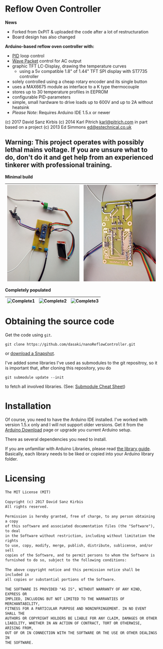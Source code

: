 Reflow Oven Controller
====================


**News**

* Forked from 0xPIT & uploaded the code after a lot of restructuration
* Board design has also changed

**Arduino-based reflow oven controller with:**
* [PID] loop control
* [Wave Packet] control for AC output
* graphic TFT LC-Display, drawing the temperature curves
  * using a 5v compatible 1.8" of 1.44" TFT SPI display with ST7735 controller
* solely controlled using a cheap rotary encoder and its single button
* uses a MAX6675 module as interface to a K type thermocouple
* stores up to 30 temperature profiles in EEPROM
* configurable PID-parameters
* simple, small hardware to drive loads up to 600V and up to 2A without heatsink
* *Please Note*: Requires Arduino IDE 1.5.x or newer

(c) 2017 David Sanz Kirbis
(c) 2014 Karl Pitrich <karl@pitrich.com>
in part based on a project (c) 2013 Ed Simmons <ed@estechnical.co.uk>

## Warning: This project operates with possibly lethal mains voltage. If you are unsure what to do, don't do it and get help from an experienced tinkerer with professional training.




**Minimal build**

![BoardPic1] | ![BoardPic2]
------------ | -------------

**Completely populated**

![Complete1] | ![Complete2] | ![Complete3]
------------ | ------------ | -------------



<!---
**Post action shot**

![CycleWithOverflow] | ![Warning]
------------ | -------------

Introduction
====================

This Reflow Oven Controller relies on an [Arduino Nano] easily obtainable on eb*y for less than $10, plus my custom shield, which is actually more like a motherboard.

As I believe it is not wise to have a mess of wiring and tiny breakout-boards for operating mains powered equipment, I've decided to design custom board with easily obtainable components.

The hardware can be found in the [folder hardware], including the Eagle schematics and PCB layout files. It should fit the freemium version of Eagle. Here are preview images:

![PCB][ImgPCB]
![Schematic][ImgSCH]

The board contains the [Arduino Nano], very simple [Zero crossing] detection circuit, used to align control logic to mains frequency, two [MAX31855] thermocouple-to-digital converters and two [Sharp S202S01] PCB-mount solid state relays, mounted on cheap [Fischer SK409 50,8] heat sinks. The current software uses only one of the thermocouples, so you need to populate one IC only. If you're lucky, you can get free samples of the MAX31855 from Maxim.

The software uses [PID] control of the heater and fan output for improved temperature stability. The heater AC load is controlled using [Wave Packet] control in order to minimize RF interference and load on the relay. For the fan motor, [Phase Fired] control has been implemented.

Please note that all important timings are *based on the mains frequency*, so the circuit will **not work** properly without mains connection.

But for testing, I've added an additional timer to simulate the zero-crossings, in order to run the software without being connected to mains. The software should work in 50 and 60Hz mains, the 60Hz version is not tested, though.

Errata and construction infos
========

Issue | Notes
------------ | -------------



Screenshots and usage information
========

Image | Information
------------ | -------------
![CycleWithOverflow] | *Display after a cylcle has been completed. The blue line is the setpoint, the red line the actual temperature measured by the thermocouple. Note that the graph wraps around automatically. 'Sp' is the current setpoint calculated by the PID loop. In the lower line there are: Current heater and fan outputs, both in percent, and the current temperature rise or drop rate in °C per second. The graph will draw orientation lines every 50°C up to the peak temperature set in the selected profile.*
![MenuDefault] | *The main menu can be navigated by rotating the encoder (sic!). Clicking enters the menu item, or navigates to the submenu. Doubleclick moves up or back or exits the menu item.*
![FanSpeedEdit] | *To edit a setting, click once to enter edit mode (red cursor), then rotate to change the value, click again to save. Doubleclick will exit without saving.*
![MenuEditProfile] | -
![ProfileSettings] | *Typical solder profile settings...*
![ProfileSettingsEdit] | *These parameters can be easily edited using the encoder as described above.*
![MenuLoadProfile] | *Up to 30 Profiles can be loaded and saved. You have to do this manually, so that you can have 'save-as' functionality without overwriting existing profiles.*
![PIDValues] | *Current pid values for my 1300W 20$ toaster oven.*
![PIDValuesEdit] | *Editing is simple, like above. Note that, unlike with the profile settings, the PID values will be automatically stored to EEPROM when you exit the submenu by doubleclicking.*
--->

Obtaining the source code
====================

Get the code using `git`.

	git clone https://github.com/dasaki/nanoReflowController.git

or [download a Snapshot].

I've added some libraries I've used as submodules to the git repositroy, so it is important that, after cloning this repository, you do 

    git submodule update --init

to fetch all involved libraries. (See: [Submodule Cheat Sheet])


Installation
====================

Of course, you need to have the Arduino IDE installed. I've worked with version 1.5.x only and I will not support older versions. Get it from the [Arduino Download] page or upgrade you current Arduino setup.

There as several dependencies you need to install. 

If you are unfamiliar with Arduino Libraries, please read [the library guide].
Basically, each library needs to be liked or copied into your Arduino library folder.

<!---
My code uses [TimerOne] for basic timing, for the 1.8" TFT I've used [Adafruit_ST7735], which requires [Adafruit_GFX]. I **strongly suggest** to use my **modified version** of [Adafruit_ST7735-pit], as it **performs much better**, but requires you to use SPI, which my board does anyway.

For the user interface you require my own [Menu] and [ClickEncoder] libraries, which are included as submodules.

All other libraries need to be downloaded and installed.

After you've installed all libraries, open the Arduino IDE, open the ReflowController.pde sketch (using File->Open).

Select the right hardware from the Tools->Board menu.

Compile the firmware (Sketch->Verify) to test everything is installed correctly. If something's wrong, feel free to post an issue here on github, I will look into it.

Now, choose the correct serial port from Tools->Serial Port and then upload the code.
*Remember* that a standard compile will get stuck at "Calibrating..." without proper mains connection, so that zero crossing interrupts can occur.

I could not fit PID Autotuning into the limited space of the Arduino in addition the normal code. So if you want to try to autotune you PID Loop, install the [PID_AutoTune] Library, `#define PIDTUNE 1` in the .ino file, then recompile and download do the Arduino.

As all timing relies on Zero Crossing detection, you need to `#define FAKE_HW 1` and install [TimerThree] when you want to run without actual hardware *and/or* without mains connection.


Things to note
====================

* The [MAX31855] does not like the thermocouple being grounded; It must be isolated from ground or earth.
* The PID Loop must be tuned individually for each oven. It will *not* work out of the box. 
* [PID Autotune] is not very useful, as it seems to be able to tune only to keep a specific temperature value, which is not what we do in a reflow oven. Also, at least my oven seems to be very non-linear when heating up.
* When rewiring inside your oven, use only wiring that can withstand high temperatures. I use silicone coated lace.
* Do not solder wiring inside you oven, the temperature might desolder you joints. **Crimp everything.**
* Use proper earth ground connection for your ovens chassis.

Ideas and todo
====================
* Optimize code size so that more features can fit
* Clamp values for parameters to reasonalbe ranges
* Add scrollbar (sample implementation in the demo for [Menu]
* Separate PID configuration for each process step
* try to make the display faster, it is very slow
* Named profiles
* Rewrite [Menu] so that is uses callback objects instead of spaghetti-callbacks
--->

Licensing
====================
```
The MIT License (MIT)

Copyright (c) 2017 David Sanz Kirbis
All rights reserved.

Permission is hereby granted, free of charge, to any person obtaining a copy
of this software and associated documentation files (the "Software"), to deal
in the Software without restriction, including without limitation the rights
to use, copy, modify, merge, publish, distribute, sublicense, and/or sell
copies of the Software, and to permit persons to whom the Software is
furnished to do so, subject to the following conditions:

The above copyright notice and this permission notice shall be included in
all copies or substantial portions of the Software.

THE SOFTWARE IS PROVIDED "AS IS", WITHOUT WARRANTY OF ANY KIND, EXPRESS OR
IMPLIED, INCLUDING BUT NOT LIMITED TO THE WARRANTIES OF MERCHANTABILITY,
FITNESS FOR A PARTICULAR PURPOSE AND NONINFRINGEMENT. IN NO EVENT SHALL THE
AUTHORS OR COPYRIGHT HOLDERS BE LIABLE FOR ANY CLAIM, DAMAGES OR OTHER
LIABILITY, WHETHER IN AN ACTION OF CONTRACT, TORT OR OTHERWISE, ARISING FROM,
OUT OF OR IN CONNECTION WITH THE SOFTWARE OR THE USE OR OTHER DEALINGS IN
THE SOFTWARE.
```


[PID Autotune]:https://github.com/br3ttb/Arduino-PID-AutoTune-Library
[Submodule Cheat Sheet]:http://blog.jacius.info/git-submodule-cheat-sheet/
[ESTechnical]:http://www.estechnical.co.uk
[Arduino Download]:http://arduino.cc/en/Main/Software
[folder hardware]:https://github.com/dasaki/nanoReflowController/tree/master/hardware
[download a Snapshot]:https://github.com/dasaki/nanoReflowController/archive/master.zip
[the library guide]:http://arduino.cc/en/Guide/Libraries
[PID]:http://en.wikipedia.org/wiki/PID_controller
[Wave Packet]:http://de.wikipedia.org/wiki/Schwingungspaketsteuerung
[Phase Fired]:http://en.wikipedia.org/wiki/Phase-fired_controllers 
[Adafruit 1.8" TFT]:http://www.adafruit.com/products/358
[MAX31855]:http://www.maximintegrated.com/en/products/analog/sensors-and-sensor-interface/MAX31855.html
[Fischer SK409 50,8]:http://www.pollin.de/shop/dt/NzE5OTY1OTk-
[Sharp S202S01]:http://sharp-world.com/products/device/lineup/data/pdf/datasheet/s102s01_e.pdf
[Zero crossing]:http://en.wikipedia.org/wiki/Zero_crossing
[TimerOne]:http://playground.arduino.cc/Code/Timer1
[TimerThree]:http://playground.arduino.cc/Code/Timer1
[Adafruit_ST7735]:https://github.com/adafruit/Adafruit-ST7735-Library
[Adafruit_GFX]:https://github.com/adafruit/Adafruit-GFX-Library
[Adafruit_ST7735-pit]:https://github.com/0xPIT/Adafruit-ST7735-Library
[Menu]:https://github.com/0xPIT/menu
[ClickEncoder]:https://github.com/0xPIT/encoder
[Arduino Nano]:https://store.arduino.cc/arduino-nano

[CycleWithOverflow]:https://raw.githubusercontent.com/0xPIT/reflowOvenController/master/images/CycleWithOverflow.jpg
[FanSpeedEdit]:https://raw.githubusercontent.com/0xPIT/reflowOvenController/master/images/FanSpeedEdit.jpg
[MenuDefault]:https://raw.githubusercontent.com/0xPIT/reflowOvenController/master/images/Menu.jpg
[MenuLoadProfile]:https://raw.githubusercontent.com/0xPIT/reflowOvenController/master/images/MenuLoadProfile.jpg
[MenuEditProfile]:https://raw.githubusercontent.com/0xPIT/reflowOvenController/master/images/MenuEditProfile.jpg
[PIDValuesEdit]:https://raw.githubusercontent.com/0xPIT/reflowOvenController/master/images/PIDValuesEdit.jpg
[ProfileSettings]:https://raw.githubusercontent.com/0xPIT/reflowOvenController/master/images/ProfileSettings.jpg
[PIDValues]:https://raw.githubusercontent.com/0xPIT/reflowOvenController/master/images/PIDValues.jpg
[ProfileSettingsEdit]:https://raw.githubusercontent.com/0xPIT/reflowOvenController/master/images/ProfileSettingsEdit.jpg

[Warning]:http://www.proshieldsafetysigns.co.uk/signs/59793_signs.jpg
[ImgPCB]:https://raw.githubusercontent.com/0xPIT/reflowOvenController/master/hardware/v0.2.brd.preview.png
[ImgSCH]:https://raw.githubusercontent.com/0xPIT/reflowOvenController/master/hardware/v0.2.sch.preview.png

[ImgMissingTrace]:https://raw.githubusercontent.com/0xPIT/reflowOvenController/master/images/MissingTrace.jpg
[BoardPic1]:https://raw.githubusercontent.com/dasaki/nanoReflowController/master/images/v1_0_Board_picture_top.jpg
[BoardPic2]:https://raw.githubusercontent.com/dasaki/nanoReflowController/master/images/v1_0_Board_picture_bottom.jpg
[Complete1]:https://raw.githubusercontent.com/dasaki/nanoReflowController/master/images/v1_0_Board_3d_01.png
[Complete2]:https://raw.githubusercontent.com/dasaki/nanoReflowController/master/images/v1_0_Board_3d_02.png
[Complete3]:https://raw.githubusercontent.com/dasaki/nanoReflowController/master/images/v1_0_Board_3d_03.png
